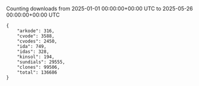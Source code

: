 
Counting downloads from 2025-01-01 00:00:00+00:00 UTC to 2025-05-26 00:00:00+00:00 UTC

```
{
    "arkode": 316,
    "cvode": 3588,
    "cvodes": 2450,
    "ida": 749,
    "idas": 328,
    "kinsol": 194,
    "sundials": 29555,
    "clones": 99506,
    "total": 136686
}
```
